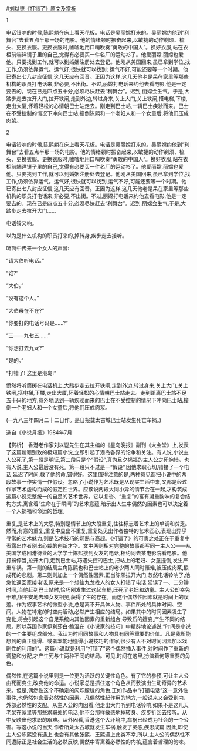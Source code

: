 #[刘以鬯《打错了》原文及赏析](https://www.vrrw.net/wx/15122.html)

1

电话铃响的时候,陈熙躺在床上看天花板。电话是吴丽嫦打来的。吴丽嫦约他到“利舞台”去看五点半那一场的电影。他的情绪顿时振奋起来,以敏捷的动作剃须、梳头、更换衣服。更换衣服时,嘘嘘地用口哨吹奏“勇敢的中国人”。换好衣服,站在衣柜前端详镜子里的自己,觉得有必要买一件名厂的运动衫了。他爱丽嫦,丽嫦也爱他。只要找到工作,就可以到婚姻注册处去登记。他刚从美国回来,虽已拿到学位,找工作,仍须依靠运气。运气好,很快就可以找到; 运气不好,可能还要等一个时期。他已寄出七八封应征信,这几天应有回音。正因为这样,这几天他老是呆在家里等那些机构的职员打电话来,非必要,不出街。不过,丽嫦打电话来约他去看电影,他是一定要去的。现在已是四点五十分,必须尽快赶去“利舞台”。迟到,丽嫦会生气。于是,大踏步走去拉开大门,拉开铁闸,走到外边,转过身来,关上大门,关上铁闸,搭电梯,下楼,走出大厦,怀着轻松的心情朝巴士站走去。刚走到巴士站,一辆巴士疾驶而来。巴士在不受控制的情况下冲向巴士站,撞倒陈熙和一个老妇人和一个女童后,将他们压成肉浆。

2

电话铃响的时候,陈熙躺在床上看天花板。电话是吴丽嫦打来的。吴丽嫦约他到“利舞台”去看五点半那一场的电影。他的情绪顿时振奋起来,以敏捷的动作剃须、梳头、更换衣服。更换衣服时,嘘嘘地用口哨吹奏“勇敢的中国人”。换好衣服,站在衣柜前端详镜子里的自己,觉得有必要买一件名厂的运动衫了。他爱丽嫦,丽嫦也爱他。只要找到工作,就可以到婚姻注册处去登记。他刚从美国回来,虽已拿到学位,找工作,仍须依靠运气。运气好,很快就可以找到,运气不好,可能还要等一个时期。他已寄出七八封应征信,这几天应有回音。正因为这样,这几天他老是呆在家里等那些机构的职员打电话来,非必要,不出街。不过,丽嫦打电话来约他去看电影,他是一定要去的。现在已是四点五十分,必须尽快赶去“利舞台”。迟到,丽嫦会生气,于是,大踏步走去拉开大门……

电话铃又响。

以为是什么机构的职员打来的,掉转身,疾步走去接听。

听筒中传来一个女人的声音:

“请大伯听电话。”

“谁?”

“大伯。”

“没有这个人。”

“大伯母在不在?”

“你要打的电话号码是……?”

“三——九七五……”

“你想打去九龙?”

“是的。”

“打错了! 这里是港岛!”

愤然将听筒掷在电话机上,大踏步走去拉开铁闸,走到外边,转过身来,关上大门,关上铁闸,搭电梯,下楼,走出大厦,怀着轻松的心情朝巴士站走去。走到距离巴士站不足五十码的地方,意外地见到一辆疾驶而来的巴士在不受控制的情况下冲向巴士站,撞倒一个老妇人和一个女童后,将他们压成肉浆。

(一九八三年四月二十二日作。是日报载太古城巴士站发生死亡车祸。)

选自《小说月报》1984年7月



【赏析】 香港老作家刘以鬯先生在其主编的《星岛晚报》副刊《大会堂》上,发表了这篇新颖别致的极短篇小说,立即引起了港岛各界的论争和关注。有人说,小说主人公死了,第一段是明证,第二段只是个“假设”,真为旦夕祸福的主人公之死惋惜。也有人说,主人公最后没有死。第一段只不过是一“假设”,因他求职心切,错接了一个电话,延迟了时间,救了他的命,错得好。这里值得注意的是,两种意见都把小说中的两段故事一作实情一作假设。忽略了小说作为艺术既是从现实生活中来,又都是经过作家艺术虚构而成的假定性世界。应该说两段大同小异的情节合在一起,才构筑成这篇小说完整统一的自足的艺术世界。它以复沓、“重复”的富有凝重韵味的复合结构方式,寓含着“生命在于瞬间”的艺术意蕴,暗示出人生中偶然的因素也可以决定着一个人祸福和命运的哲理。

重复,是艺术上的大忌,特别是情节上的大段重复,往往标志着艺术上的单调和贫乏。然而,有意的重复,重复中显出不重复,重复处见出作者独特的艺术匠心,表现出异乎寻常的艺术魅力,则是艺术技巧的娴熟与高超。《打错了》的可贵之处正在于重复中表露出作者别出心裁的创新才华。文中两则相对完整的故事都写同一主人公——从美国学成回港待业的大学学士陈熙接到女友的电话,相约同去某电影院看电影。他打扮停当,拉开大门,走到巴士站,巧遇失控的巴士,把站上的老妇、女童撞倒,发生严重车祸。第一则的结局主角陈熙也和巴士站上的老少两人同时罹难,被压成肉浆,酿成死的悲剧。第二则则加上一个偶然性因素,正当陈熙拉开大门,忽然电话铃响了,他急忙返回家接电话,原来是一个想往九龙找人的女人打错了电话,延误了一、二分钟时间,当他赶到巴士站时,恰巧刚发生过这起车祸,压死了老妇和幼童。主人公却幸免于难,很平安地去和女友相见,获得了生的存在。而这个偶然性因素就是时间上的误差。作为叙事艺术的微型小说,总是离不开具体人物、事件所处的具体时间、空间。人物在特定的时空内活动,必然产生相应的结局。如果其中的时间因素发生了变化,将会引起这个自足系统内其他因素的重新组合,导致质的嬗变,产生不同的结局。所以英国作家伊利莎白·鲍温在《小说家的技巧》中精辟地论述说:“时间是小说的一个主要组成部分。我认为时间同故事和人物具有同等重要的价值。凡是我所能想到的真正懂得、或者本能地懂得小说技巧的作家,很少有人不对时间因素加以戏剧性的利用的”。这篇小说就是利用“打错了”这个偶然插入事件,对时间作了重新的调整和分配,才产生死与生两种不同的结局。可见,时间在这里,扮演着何等重要的角色。

偶然性,在这篇小说里则是一位更为活跃的关键性角色。有了它的参预,可让主人公由死而变生,改变他的命运。小说家总是抓住这个角色从而敷演出生动奇异的艺术来。但是,偶然性这个不确定的闪烁朦胧的角色,正如作品中“打错电话”这一意外性事件,也仍然包含着必然性的因素。凡偶然性起作用的地方,一般说来又会受到内、外部必然性的支配。从主人公的内因看,他走出大门听到电话铃响,如果不是这几天老呆在家里等那些求职处的电话,他不会那样敏感地掉转身、疾步折回去接听。从中反映出他求职的艰难。从外因看,香港这个大环境中,车祸已经成为社会的一个公害。写这小说的当天,作者所处太古城就发生车祸,触发了灵感,疾思成篇,因此,即使主人公陈熙没有遇上,也会有其他张熙、王熙遇上此类不幸,所以,主人公的偶然性不同遭际正是社会生活的必然反映,偶然中寄寓着必然性的内核,蕴含着哲理的韵味。

